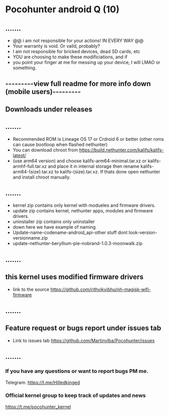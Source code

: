 # Pocohunter android Q (10)

## .......
* @@ i am not responsible for your actions! IN EVERY WAY @@
* Your warranty is void. Or vaild, probably?
* I am not responsible for bricked devices, dead SD cards, etc
* YOU are choosing to make these modificiations, and if 
* you point your finger at me for messing up your device, I will LMAO or something.
## ---------view full readme for more info down (mobile users)---------
## Downloads under releases
## .......
*  Recommended ROM is Lineage OS 17 or Crdroid 6 or better (other roms can cause bootloop when flashed nethunter)
*  You can download chroot from https://build.nethunter.com/kalifs/kalifs-latest/
*  (use arm64 version) and choose kalifs-arm64-minimal.tar.xz or kalifs-armhf-full.tar.xz and place it in internal storage then rename kalifs-arm64-(size).tar.xz to kalifs-(size).tar.xz. If thats done open nethunter and install chroot manually.
## .......
* kernel zip contains only kernel with modueles and firmware drivers.
* update zip contains kernel, nethunter apps, modules and firmware drivers.
* uninstaller zip contains only uninstaller
* down here we have example of naming
* Update-name-codename-android_api-other stuff dont look-version-versionname.zip
* update-nethunter-beryllium-pie-nobrand-1.0.3-moonwalk.zip
## .......
## this kernel uses modified firmware drivers
* link to the source https://github.com/rithvikvibhu/nh-magisk-wifi-firmware
## .......
## Feature request or bugs report under issues tab
* Link to issues tab https://github.com/Martinvlba/Pocohunter/issues
## .......

### If you have any questions or want to report bugs PM me.
Telegram: https://t.me/Hilledkinged

### Official kernel group to keep track of updates and news
https://t.me/pocohunter_kernel
